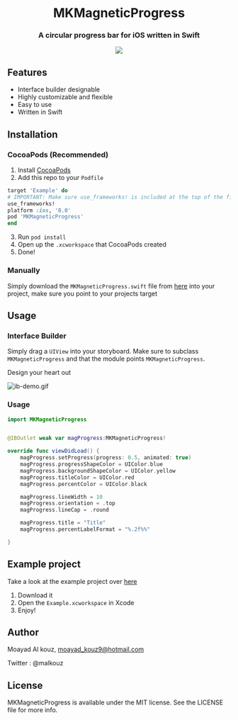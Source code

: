 
<h1 align="center">MKMagneticProgress</h1>
<h3 align="center">A circular progress bar for iOS written in Swift</h3>

<p align="center">
<img src="https://github.com/malkouz/MKMagneticProgress/raw/master/demo.gif"/>  
</p>

## Features

* Interface builder designable
* Highly customizable and flexible
* Easy to use
* Written in Swift

## Installation 

### CocoaPods (Recommended)

1. Install [CocoaPods](https://cocoapods.org)
2. Add this repo to your `Podfile`

```ruby
target 'Example' do
# IMPORTANT: Make sure use_frameworks! is included at the top of the file
use_frameworks!
platform :ios, '8.0'
pod 'MKMagneticProgress'
end
```
3. Run `pod install`
4. Open up the `.xcworkspace` that CocoaPods created
5. Done!

### Manually

Simply download the `MKMagneticProgress.swift` file from [here](https://github.com/malkouz/MKMagneticProgress/blob/master/MKMagneticProgress/Classes/MKMagneticProgress.swift) into your project, make sure you point to your projects target

## Usage

### Interface Builder

Simply drag a `UIView` into your storyboard. Make sure to subclass `MKMagneticProgress` and that the module points `MKMagneticProgress`. 

Design your heart out

![ib-demo.gif](https://github.com/malkouz/MKMagneticProgress/raw/master/IB.gif)

### Usage

```swift
import MKMagneticProgress


@IBOutlet weak var magProgress:MKMagneticProgress!

override func viewDidLoad() {
    magProgress.setProgress(progress: 0.5, animated: true)
    magProgress.progressShapeColor = UIColor.blue
    magProgress.backgroundShapeColor = UIColor.yellow
    magProgress.titleColor = UIColor.red
    magProgress.percentColor = UIColor.black

    magProgress.lineWidth = 10
    magProgress.orientation = .top
    magProgress.lineCap = .round

    magProgress.title = "Title"
    magProgress.percentLabelFormat = "%.2f%%"

}
```

## Example project

Take a look at the example project over [here](Example/)

1. Download it
2. Open the `Example.xcworkspace` in Xcode
3. Enjoy!



## Author

Moayad Al kouz, moayad_kouz9@hotmail.com
</p>
Twitter : @malkouz

## License

MKMagneticProgress is available under the MIT license. See the LICENSE file for more info.

